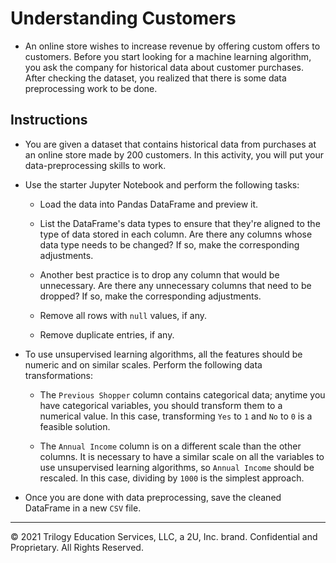 # Understanding Customers

* An online store wishes to increase revenue by offering custom offers to customers. Before you start looking for a machine learning algorithm, you ask the company for historical data about customer purchases. After checking the dataset, you realized that there is some data preprocessing work to be done.

## Instructions

* You are given a dataset that contains historical data from purchases at an online store made by 200 customers. In this activity, you will put your data-preprocessing skills to work. 

* Use the starter Jupyter Notebook and perform the following tasks:

  * Load the data into Pandas DataFrame and preview it.

  * List the DataFrame's data types to ensure that they're aligned to the type of data stored in each column. Are there any columns whose data type needs to be changed? If so, make the corresponding adjustments.

  * Another best practice is to drop any column that would be unnecessary. Are there any unnecessary columns that need to be dropped? If so, make the corresponding adjustments.

  * Remove all rows with `null` values, if any.

  * Remove duplicate entries, if any.

* To use unsupervised learning algorithms, all the features should be numeric and on similar scales. Perform the following data transformations:

  * The `Previous Shopper` column contains categorical data; anytime you have categorical variables, you should transform them to a numerical value. In this case, transforming `Yes` to `1` and `No` to `0` is a feasible solution.

  * The `Annual Income` column is on a different scale than the other columns. It is necessary to have a similar scale on all the variables to use unsupervised learning algorithms, so `Annual Income` should be rescaled. In this case, dividing by `1000` is the simplest approach.

* Once you are done with data preprocessing, save the cleaned DataFrame in a new `CSV` file.

---

© 2021 Trilogy Education Services, LLC, a 2U, Inc. brand.  Confidential and Proprietary.  All Rights Reserved.
